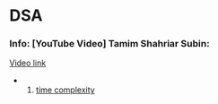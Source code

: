 # DSA

### Info: [YouTube Video] Tamim Shahriar Subin:

[Video link](https://www.youtube.com/watch?v=Mz9BlmST31w&list=PLym69wpbTIIEOesltWGUsVnY9HDWbJit_)

-   1. [time complexity](https://www.youtube.com/watch?v=bfB4YN_4Vyo&list=PLym69wpbTIIEOesltWGUsVnY9HDWbJit_&index=2)
